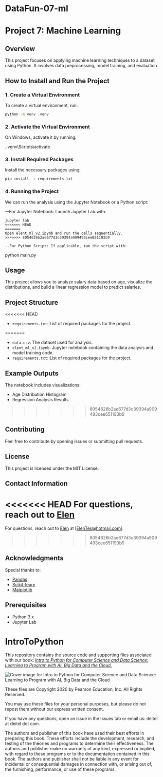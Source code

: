 # DataFun-07-ml
# Project 7: Machine Learning

## Overview
This project focuses on applying machine learning techniques to a dataset using Python. It involves data preprocessing, model training, and evaluation.

## How to Install and Run the Project

### 1. Create a Virtual Environment
To create a virtual environment, run:
```bash
python -m venv .venv
```
### 2. Activate the Virtual Environment
On Windows, activate it by running:

.\.venv\Scripts\activate

### 3. Install Required Packages
Install the necessary packages using:
```bash
pip install -r requirements.txt
```
### 4. Running the Project
We can run the analysis using the Jupyter Notebook or a Python script:

--For Jupyter Notebook: Launch Jupyter Lab with:
```
jupyter lab
<<<<<<< HEAD
=======
Open elent_ml_v2.ipynb and run the cells sequentially.
>>>>>>> 8054626b2ae677d3c39394a909493cee651193b9

--For Python Script: If applicable, run the script with:
```
python main.py

## Usage
This project allows you to analyze salary data based on age, visualize the distributions, and build a linear regression model to predict salaries.

## Project Structure
<<<<<<< HEAD

- `requirements.txt`: List of required packages for the project.

=======
- `data.csv`: The dataset used for analysis.
- `elent_ml_v2.ipynb`: Jupyter notebook containing the data analysis and model training code.
- `requirements.txt`: List of required packages for the project.

## Example Outputs
The notebook includes visualizations: 
- Age Distribution Histogram
- Regression Analysis Results
>>>>>>> 8054626b2ae677d3c39394a909493cee651193b9

## Contributing
Feel free to contribute by opening issues or submitting pull requests.

## License
This project is licensed under the MIT License.

## Contact Information
<<<<<<< HEAD
For questions, reach out to [Elen](https://github.com/Elen-Tesfai) 
=======
For questions, reach out to [Elen](https://github.com/Elen-Tesfai) at [ElenTes@hotmail.com].
>>>>>>> 8054626b2ae677d3c39394a909493cee651193b9

## Acknowledgments
Special thanks to:  
- [Pandas](https://pandas.pydata.org/)
- [Scikit-learn](https://scikit-learn.org/stable/)
- [Matplotlib](https://matplotlib.org/)

## Prerequisites
- Python 3.x
- Jupyter Lab

# IntroToPython
This repository contains the source code and supporting files associated with our book: <a href=https://amzn.to/2KfCptN>_Intro to Python for Computer Science and Data Science: Learning to Program with AI, Big Data and the Cloud_.</a>
    
![Cover image for Intro to Python for Computer Science and Data Science: 
    Learning to Program with AI, Big Data and the Cloud](https://deitel.com/wp-content/uploads/2020/01/intro-to-python-for-computer-science-and-data-science.jpg)

These files are Copyright 2020 by Pearson Education, Inc. All Rights Reserved. 

You may use these files for your personal purposes, but please do not repost them without our express written consent.

If you have any questions, open an issue in the Issues tab or email us: deitel at deitel dot com.

The authors and publisher of this book have used their best efforts in preparing this book. These efforts include the development, research, and testing of the theories and programs to determine their effectiveness. The authors and publisher make no warranty of any kind, expressed or implied, with regard to these programs or to the documentation contained in this book. The authors and publisher shall not be liable in any event for incidental or consequential damages in connection with, or arising out of, the furnishing, performance, or use of these programs.

